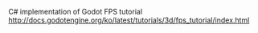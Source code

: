C# implementation of Godot FPS tutorial
<br>
http://docs.godotengine.org/ko/latest/tutorials/3d/fps_tutorial/index.html
